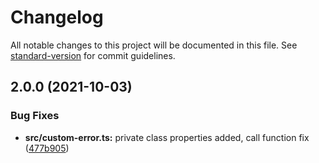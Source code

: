 # Changelog

All notable changes to this project will be documented in this file. See [standard-version](https://github.com/conventional-changelog/standard-version) for commit guidelines.

## 2.0.0 (2021-10-03)


### Bug Fixes

* **src/custom-error.ts:** private class properties added, call function fix ([477b905](https://github.com/mert-solak/custom-error/commit/477b905bb9d495570cdf5ad6677ba74eb4f638c7))
